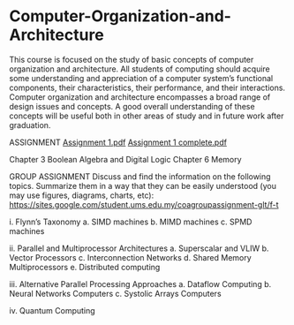 # Computer-Organization-and-Architecture
This course is focused on the study of basic concepts of computer organization and architecture. All students of computing should acquire some understanding and appreciation of a computer system’s functional components, their characteristics, their performance, and their interactions. Computer organization and architecture encompasses a broad range of design issues and concepts. A good overall understanding of these concepts will be useful both in other areas of study and in future work after graduation.

ASSIGNMENT [Assignment 1.pdf](https://github.com/kitkatlky/Computer-Organization-and-Architecture/files/7597454/Assignment.1.pdf)
           [Assignment 1 complete.pdf](https://github.com/kitkatlky/Computer-Organization-and-Architecture/files/7597485/Assignment.1.complete.pdf)

Chapter 3 Boolean Algebra and Digital Logic
Chapter 6 Memory


GROUP ASSIGNMENT
Discuss and find the information on the following topics. Summarize them in a way that they can be easily understood (you may use figures, diagrams, charts, etc):
https://sites.google.com/student.ums.edu.my/coagroupassignment-glt/f-t

i.	Flynn’s Taxonomy
    a.	SIMD machines
    b.	MIMD machines
    c.	SPMD machines

ii.	Parallel and Multiprocessor Architectures
    a.	Superscalar and VLIW
    b.	Vector Processors
    c.	Interconnection Networks
    d.	Shared Memory Multiprocessors
    e.	Distributed computing
    
iii.	Alternative Parallel Processing Approaches
    a.	Dataflow Computing
    b.	Neural Networks Computers
    c.	Systolic Arrays Computers
    
iv.	Quantum Computing
